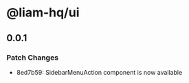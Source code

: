 # @liam-hq/ui

## 0.0.1

### Patch Changes

- 8ed7b59: SidebarMenuAction component is now available
